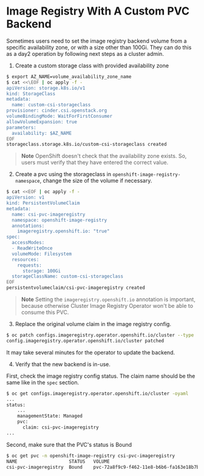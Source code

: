 # Image Registry With A Custom PVC Backend

Sometimes users need to set the image registry backend volume from a specific availability zone, or with a size other than 100Gi. They can do this as a day2 operation by following next steps as a cluster admin.

1. Create a custom storage class with provided availability zone

```sh
$ export AZ_NAME=volume_availability_zone_name
$ cat <<\EOF | oc apply -f -
apiVersion: storage.k8s.io/v1
kind: StorageClass
metadata:
  name: custom-csi-storageclass
provisioner: cinder.csi.openstack.org
volumeBindingMode: WaitForFirstConsumer
allowVolumeExpansion: true
parameters:
  availability: $AZ_NAME
EOF
storageclass.storage.k8s.io/custom-csi-storageclass created
```

> **Note**
> OpenShift doesn't check that the availability zone exists. So, users must verify that they have entered the correct value.

2. Create a pvc using the storageclass in `openshift-image-registry-namespace`, change the size of the volume if necessary.

```sh
$ cat <<EOF | oc apply -f -
apiVersion: v1
kind: PersistentVolumeClaim
metadata:
  name: csi-pvc-imageregistry
  namespace: openshift-image-registry
  annotations:
    imageregistry.openshift.io: "true"
spec:
  accessModes:
  - ReadWriteOnce
  volumeMode: Filesystem
  resources:
    requests:
      storage: 100Gi
  storageClassName: custom-csi-storageclass
EOF
persistentvolumeclaim/csi-pvc-imageregistry created
```

> **Note**
> Setting the `imageregistry.openshift.io` annotation is important, because otherwise Cluster Image Registry Operator won't be able to consume this PVC.

3. Replace the original volume claim in the image registry config.

```sh
$ oc patch configs.imageregistry.operator.openshift.io/cluster --type 'json' -p='[{"op": "replace", "path": "/spec/storage/pvc/claim", "value": "csi-pvc-imageregistry"}]'
config.imageregistry.operator.openshift.io/cluster patched
```

It may take several minutes for the operator to update the backend.

4. Verify that the new backend is in-use.

First, check the image registry config status. The claim name should be the same like in the `spec` section.

```sh
$ oc get configs.imageregistry.operator.openshift.io/cluster -oyaml
...
status:
    ...
    managementState: Managed
    pvc:
      claim: csi-pvc-imageregistry
...
```

Second, make sure that the PVC's status is Bound

```sh
$ oc get pvc -n openshift-image-registry csi-pvc-imageregistry
NAME                   STATUS   VOLUME                                     CAPACITY   ACCESS MODES   STORAGECLASS             AGE
csi-pvc-imageregistry  Bound    pvc-72a8f9c9-f462-11e8-b6b6-fa163e18b7b5   100Gi      RWO            custom-csi-storageclass  11m
```
